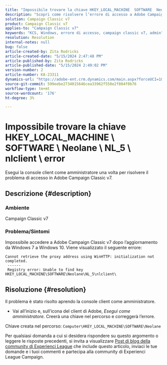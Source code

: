 ```yaml
---
title: "Impossibile trovare la chiave HKEY_LOCAL_MACHINE  SOFTWARE  Neolane  NL_5  nlclient  error"
description: "Scopri come risolvere l’errore di accesso a Adobe Campaign Classic v7 dopo l’aggiornamento da Windows 7 a Windows 10."
solution: Campaign Classic v7
product: Campaign Classic v7
applies-to: "Campaign Classic v7"
keywords: "KCS, Windows, errore di accesso, campaign classic v7, admin"
resolution: Resolution
internal-notes: null
bug: false
article-created-by: Zita Rodricks
article-created-date: "5/15/2024 2:47:48 PM"
article-published-by: Zita Rodricks
article-published-date: "5/15/2024 2:49:02 PM"
version-number: 2
article-number: KA-23311
dynamics-url: "https://adobe-ent.crm.dynamics.com/main.aspx?forceUCI=1&pagetype=entityrecord&etn=knowledgearticle&id=69400612-ca12-ef11-9f89-6045bd0298d4"
source-git-commit: 599eebe2734015646cea33962f550e2f804f0b76
workflow-type: tm+mt
source-wordcount: '176'
ht-degree: 3%

---
```


# Impossibile trovare la chiave HKEY_LOCAL_MACHINE \ SOFTWARE \ Neolane \ NL_5 \ nlclient \ error


Esegui la console client come amministratore una volta per risolvere il problema di accesso in Adobe Campaign Classic v7.

## Descrizione {#description}


### Ambiente

Campaign Classic v7



### Problema/Sintomi

Impossibile accedere a Adobe Campaign Classic v7 dopo l’aggiornamento da Windows 7 a Windows 10. Viene visualizzato il seguente errore:


```
Cannot retrieve the proxy address using WinHTTP: initialization not completed.
 ------
 Registry error: Unable to find key HKEY_LOCAL_MACHINE\SOFTWARE\Neolane\NL_5\nlclient\
```



## Risoluzione {#resolution}


Il problema è stato risolto aprendo la console client come amministratore.

- Vai all’inizio e, sull’icona del client di Adobe, *Esegui come amministratore*. Creerà una chiave nel percorso e correggerà l’errore.


Chiave creata nel percorso: `Computer\HKEY_LOCAL_MACHINE\SOFTWARE\Neolane`





Per qualsiasi domanda a cui si desidera rispondere su questo argomento o leggere le risposte precedenti, si invita a visualizzare [Post di blog della community di Experienci League](https://experienceleaguecommunities.adobe.com/t5/adobe-campaign-classic-blogs/introducing-top-kcs-articles-curated-for-your-troubleshooting/bc-p/672426#M132 "Segui collegamento") che include questo articolo, inviaci le tue domande e i tuoi commenti e partecipa alla community di Experienci League Campaign.
